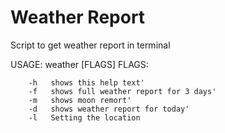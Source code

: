# Weather Report

Script to get weather report in terminal

USAGE:
        weather [FLAGS]
FLAGS:

        -h   shows this help text'
        -f   shows full weather report for 3 days'
        -m   shows moon remort'
        -d   shows weather report for today'
        -l   Setting the location
